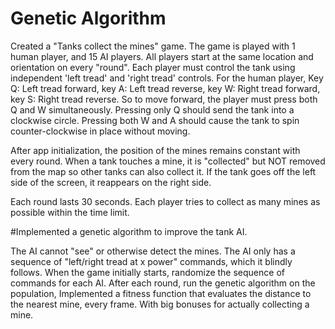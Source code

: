 # Genetic Algorithm

Created a "Tanks collect the mines" game. 
The game is played with 1 human player, and 15 AI players.  All players start at the same location and orientation on every "round".
Each player must control the tank using independent 'left tread' and 'right tread' controls. For the human player, Key Q: Left tread forward, key A: Left tread reverse, key W: Right tread forward, key S: Right tread reverse.  So to move forward, the player must press both Q and W simultaneously.  Pressing only Q should send the tank into a clockwise circle.  Pressing both W and A should cause the tank to spin counter-clockwise in place without moving. 

 After app initialization, the position of the mines remains constant with every round.  When a tank touches a mine, it is "collected" but NOT removed from the map so other tanks can also collect it. If the tank goes off the left side of the screen, it reappears on the right side.
 
Each round lasts 30 seconds. Each player tries to collect as many mines as possible within the time limit.

#Implemented a genetic algorithm to improve the tank AI.

The AI cannot "see" or otherwise detect the mines.
The AI only has a sequence of "left/right tread at x power" commands, which it blindly follows.
When the game initially starts, randomize the sequence of commands for each AI.
After each round, run the genetic algorithm on the population,
Implemented a fitness function that evaluates the distance to the nearest mine, every frame. With big bonuses for actually collecting a mine.
